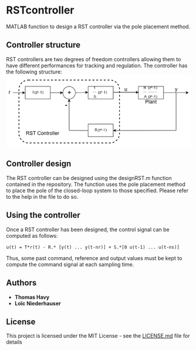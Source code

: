 # RSTcontroller
MATLAB function to design a RST controller via the pole placement method.

## Controller structure
RST controllers are two degrees of freedom controllers allowing them to have different performances for tracking and regulation.
The controller has the following structure:
![RST controller](RSTcontroller.png)

## Controller design
The RST controller can be designed using the designRST.m function contained in the repository. The function uses the pole placement method to place the pole of the closed-loop system to those specified. Please refer to the help in the file to do so.

## Using the controller
Once a RST controller has been designed, the control signal can be computed as follows:
```
u(t) = T*r(t) - R.* [y(t) ... y(t-nr)] + S.*[0 u(t-1) ... u(t-ns)]
```
Thus, some past command, reference and output values must be kept to compute the command signal at each sampling time.

## Authors

* **Thomas Havy**
* **Loïc Niederhauser**

## License

This project is licensed under the MIT License - see the [LICENSE.md](LICENSE.md) file for details
